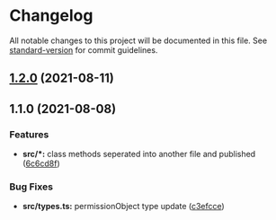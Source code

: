 # Changelog

All notable changes to this project will be documented in this file. See [standard-version](https://github.com/conventional-changelog/standard-version) for commit guidelines.

## [1.2.0](https://github.com/mert-solak/permission-manager/compare/v1.1.0...v1.2.0) (2021-08-11)

## 1.1.0 (2021-08-08)


### Features

* **src/*:** class methods seperated into another file and published ([6c6cd8f](https://github.com/mert-solak/permission-manager/commit/6c6cd8f9beee250a7ec1ce72e449d3a66d5a10b9))


### Bug Fixes

* **src/types.ts:** permissionObject type update ([c3efcce](https://github.com/mert-solak/permission-manager/commit/c3efcce2021bf341cbb3ba4b959a7c3e5c529690))
